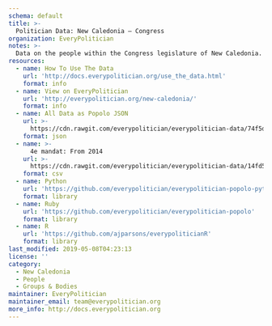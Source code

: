 ```yaml
---
schema: default
title: >-
  Politician Data: New Caledonia — Congress
organization: EveryPolitician
notes: >-
  Data on the people within the Congress legislature of New Caledonia.
resources:
  - name: How To Use The Data
    url: 'http://docs.everypolitician.org/use_the_data.html'
    format: info
  - name: View on EveryPolitician
    url: 'http://everypolitician.org/new-caledonia/'
    format: info
  - name: All Data as Popolo JSON
    url: >-
      https://cdn.rawgit.com/everypolitician/everypolitician-data/74f5dd1149afa6673f0b236ec9a7e4e829e8bdb7/data/New_Caledonia/Congress/ep-popolo-v1.0.json
    format: json
  - name: >-
      4e mandat: From 2014
    url: >-
      https://cdn.rawgit.com/everypolitician/everypolitician-data/14fd56912463bb50c519c8d711c0dbe2969f1802/data/New_Caledonia/Congress/term-4.csv
    format: csv
  - name: Python
    url: 'https://github.com/everypolitician/everypolitician-popolo-python'
    format: library
  - name: Ruby
    url: 'https://github.com/everypolitician/everypolitician-popolo'
    format: library
  - name: R
    url: 'https://github.com/ajparsons/everypoliticianR'
    format: library
last_modified: 2019-05-08T04:23:13
license: ''
category:
  - New Caledonia
  - People
  - Groups & Bodies
maintainer: EveryPolitician
maintainer_email: team@everypolitician.org
more_info: http://docs.everypolitician.org
---
```

